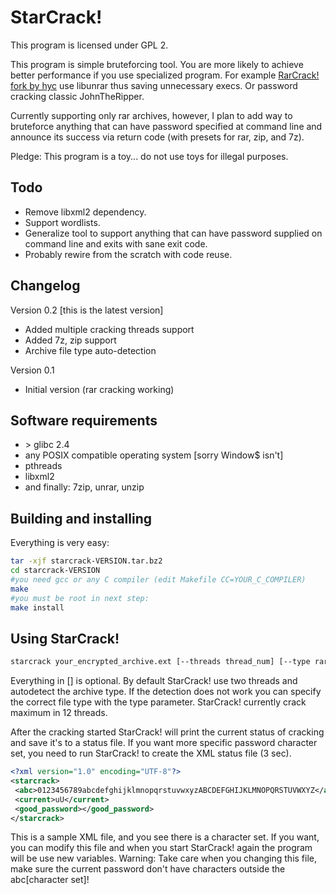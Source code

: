 StarCrack!
==========

This program is licensed under GPL 2.

This program is simple bruteforcing tool. You are more likely to
achieve better performance if you use specialized program.
For example [RarCrack! fork by hyc](https://github.com/hyc/rarcrack) use libunrar thus
saving unnecessary execs. Or password cracking classic JohnTheRipper.

Currently supporting only rar archives, however, I plan to add way to bruteforce
anything that can have password specified at command line and announce its success
via return code (with presets for rar, zip, and 7z).

Pledge: This program is a toy... do not use toys for illegal purposes.

Todo
----

* Remove libxml2 dependency.
* Support wordlists.
* Generalize tool to support anything that can have password
  supplied on command line and exits with sane exit code.
* Probably rewire from the scratch with code reuse.

Changelog
---------

Version 0.2 [this is the latest version]

* Added multiple cracking threads support
* Added 7z, zip support
* Archive file type auto-detection

Version 0.1

* Initial version (rar cracking working)

Software requirements
---------------------

* \> glibc 2.4
* any POSIX compatible operating system [sorry Window$ isn't]
* pthreads
* libxml2
* and finally: 7zip, unrar, unzip

Building and installing
-----------------------

Everything is very easy:

~~~~ sh
tar -xjf starcrack-VERSION.tar.bz2
cd starcrack-VERSION
#you need gcc or any C compiler (edit Makefile CC=YOUR_C_COMPILER)
make
#you must be root in next step:
make install
~~~~


Using StarCrack!
----------------

~~~~ sh
starcrack your_encrypted_archive.ext [--threads thread_num] [--type rar|zip|7z]
~~~~


Everything in [] is optional. By default StarCrack! use two threads and
autodetect the archive type. If the detection does not work you can
specify the correct file type with the type parameter. StarCrack! currently
crack maximum in 12 threads.

After the cracking started StarCrack! will print the current status
of cracking and save it's to a status file. If you want more specific
password character set, you need to run StarCrack! to create the XML status
file (3 sec).

~~~~ xml
<?xml version="1.0" encoding="UTF-8"?>
<starcrack>
 <abc>0123456789abcdefghijklmnopqrstuvwxyzABCDEFGHIJKLMNOPQRSTUVWXYZ</abc>
 <current>uU</current>
 <good_password></good_password>
</starcrack>
~~~~

This is a sample XML file, and you see there is a character set. If you
want, you can modify this file and when you start StarCrack! again the
program will be use new variables. Warning: Take care when you changing
this file, make sure the current password don't have characters outside
the abc[character set]!
